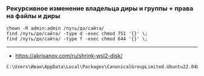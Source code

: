
### Рекурсивное изменение владельца диры и группы + права на файлы и диры

```
chown -R admin:admin /путь/до/сайта/
find /путь/до/сайта/ -type d -exec chmod 751 '{}' \;
find /путь/до/сайта/ -type f -exec chmod 644 '{}' \;
```

---

- https://akrisanov.com/ru/shrink-wsl2-disk/
```
C:\Users\Иван\AppData\Local\Packages\CanonicalGroupLimited.Ubuntu22.04LTS_79rhkp1fndgsc\LocalState\ext4.vhdx
```